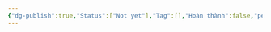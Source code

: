```yaml
---
{"dg-publish":true,"Status":["Not yet"],"Tag":[],"Hoàn thành":false,"permalink":"/Haiha's Sharing Ideal/Hướng Dẫn Cài và sử dụng phần mềm quay màn hình dễ nhất hành tin/","dgPassFrontmatter":true,"noteIcon":"2","created":"2023-12-21T17:00:57.226+07:00","updated":"2023-12-29T11:01:38.000+07:00"}
---
```



